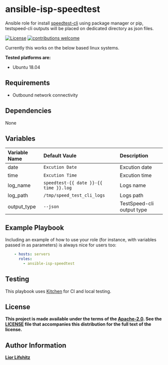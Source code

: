 

# ansible-isp-speedtest

Ansible role for install [speedtest-cli][speedtestcli] using package manager or pip,
testspeed-cli outputs will be placed on dedicated directory as json files.

[![License](https://img.shields.io/badge/License-Apache%202.0-blue.svg)](https://opensource.org/licenses/Apache-2.0)
[![contributions welcome](https://img.shields.io/badge/contributions-welcome-brightgreen.svg?style=flat)](https://github.com/liorlifshitz/ansible-isp-speedtest/issues)


Currently this works on the below based linux systems.

**Tested platforms are:**

* Ubuntu 18.04


## Requirements

* Outbound network connectivity



## Dependencies

None



## Variables

| Variable Name | Default Vaule                             | Description               |
|:--------------|:------------------------------------------|:--------------------------|
|date           | ```Excution Date```                       | Excution date             |
|time           | ```Excution Time```                       | Excution time             |
|log_name       | ```speedtest-{{ date }}-{{ time }}.log``` | Logs name                 |
|log_path       | ```/tmp/speed_test_cli_logs```            | Logs path                 |
|output_type    | ```--json```                              | TestSpeed-cli output type |



## Example Playbook

Including an example of how to use your role (for instance, with variables passed in as parameters) is always nice for users too:
```yaml
    - hosts: servers
      roles:
        - ansible-isp-speedtest
```


## Testing

This playbook uses [Kitchen][kitchenci] for CI and local testing.



## License

**This project is made available under the terms of the [Apache-2.0][apache2]. See the [LICENSE][license] file that accompanies this distribution for the full text of the license.**



## Author Information

**[Lior Lifshitz][liorlifshitz]**



[speedtestcli]: https://github.com/sivel/speedtest-cli
[kitchenci]: https://kitchen.ci
[apache2]: https://www.apache.org/licenses/LICENSE-2.0.html
[license]: https://github.com/liorlifshitz/ansible-isp-speedtest/blob/master/LICENSE
[liorlifshitz]: https://github.com/liorlifshitz
